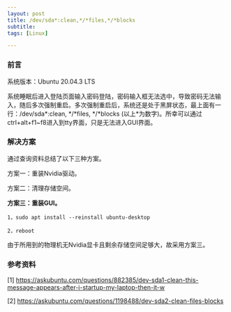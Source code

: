 ```yaml
---
layout: post
title: /dev/sda*:clean,*/*files,*/*blocks
subtitle: 
tags: [Linux]

---
```


### 前言

系统版本：Ubuntu 20.04.3 LTS

系统睡眠后进入登陆页面输入密码登陆，密码输入框无法选中，导致密码无法输入，随后多次强制重启。多次强制重启后，系统还是处于黑屏状态，最上面有一行：/dev/sda\*:clean, */\*files, */\*blocks	(以上\*为数字)。所幸可以通过ctrl+alt+f1~f8进入到tty界面，只是无法进入GUI界面。

### 解决方案

通过查询资料总结了以下三种方案。

方案一：重装Nvidia驱动。

方案二：清理存储空间。

**方案三：重装GUI。**

```shell
1，sudo apt install --reinstall ubuntu-desktop

2，reboot
```


由于所用到的物理机无Nvidia显卡且剩余存储空间足够大，故采用方案三。

### 参考资料

[1] https://askubuntu.com/questions/882385/dev-sda1-clean-this-message-appears-after-i-startup-my-laptop-then-it-w

[2] https://askubuntu.com/questions/1198488/dev-sda2-clean-files-blocks
